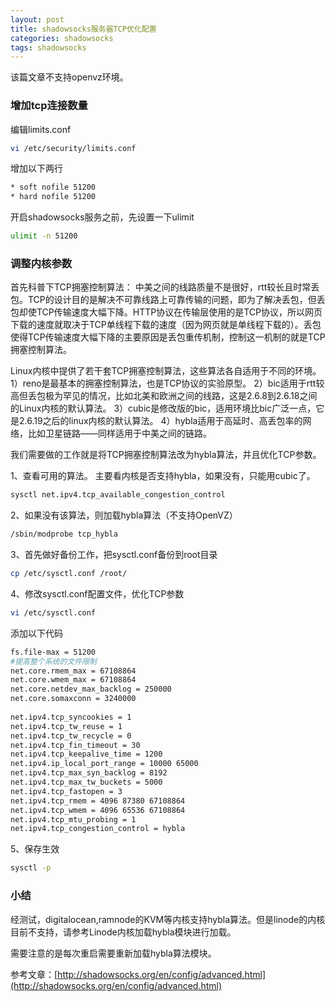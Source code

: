 ```yaml
---
layout: post
title: shadowsocks服务器TCP优化配置
categories: shadowsocks
tags: shadowsocks
---
```


该篇文章不支持openvz环境。

### 增加tcp连接数量

编辑limits.conf

```bash
vi /etc/security/limits.conf
```

增加以下两行

```bash
* soft nofile 51200
* hard nofile 51200
```

<!-- more -->

开启shadowsocks服务之前，先设置一下ulimit

```bash
ulimit -n 51200
```

### 调整内核参数

首先科普下TCP拥塞控制算法：
中美之间的线路质量不是很好，rtt较长且时常丢包。TCP的设计目的是解决不可靠线路上可靠传输的问题，即为了解决丢包，但丢包却使TCP传输速度大幅下降。HTTP协议在传输层使用的是TCP协议，所以网页下载的速度就取决于TCP单线程下载的速度（因为网页就是单线程下载的）。丢包使得TCP传输速度大幅下降的主要原因是丢包重传机制，控制这一机制的就是TCP拥塞控制算法。

Linux内核中提供了若干套TCP拥塞控制算法，这些算法各自适用于不同的环境。
1）reno是最基本的拥塞控制算法，也是TCP协议的实验原型。
2）bic适用于rtt较高但丢包极为罕见的情况，比如北美和欧洲之间的线路，这是2.6.8到2.6.18之间的Linux内核的默认算法。
3）cubic是修改版的bic，适用环境比bic广泛一点，它是2.6.19之后的linux内核的默认算法。
4）hybla适用于高延时、高丢包率的网络，比如卫星链路——同样适用于中美之间的链路。

我们需要做的工作就是将TCP拥塞控制算法改为hybla算法，并且优化TCP参数。

1、查看可用的算法。
主要看内核是否支持hybla，如果没有，只能用cubic了。

```bash
sysctl net.ipv4.tcp_available_congestion_control
```

2、如果没有该算法，则加载hybla算法（不支持OpenVZ）

```bash
/sbin/modprobe tcp_hybla
```

3、首先做好备份工作，把sysctl.conf备份到root目录

```bash
cp /etc/sysctl.conf /root/
```

4、修改sysctl.conf配置文件，优化TCP参数

```bash
vi /etc/sysctl.conf
```

添加以下代码

```bash
fs.file-max = 51200
#提高整个系统的文件限制
net.core.rmem_max = 67108864
net.core.wmem_max = 67108864
net.core.netdev_max_backlog = 250000
net.core.somaxconn = 3240000
 
net.ipv4.tcp_syncookies = 1
net.ipv4.tcp_tw_reuse = 1
net.ipv4.tcp_tw_recycle = 0
net.ipv4.tcp_fin_timeout = 30
net.ipv4.tcp_keepalive_time = 1200
net.ipv4.ip_local_port_range = 10000 65000
net.ipv4.tcp_max_syn_backlog = 8192
net.ipv4.tcp_max_tw_buckets = 5000
net.ipv4.tcp_fastopen = 3
net.ipv4.tcp_rmem = 4096 87380 67108864
net.ipv4.tcp_wmem = 4096 65536 67108864
net.ipv4.tcp_mtu_probing = 1
net.ipv4.tcp_congestion_control = hybla
```

5、保存生效

```bash
sysctl -p
```

### 小结

经测试，digitalocean,ramnode的KVM等内核支持hybla算法。但是linode的内核目前不支持，请参考Linode内核加载hybla模块进行加载。

需要注意的是每次重启需要重新加载hybla算法模块。

参考文章：[http://shadowsocks.org/en/config/advanced.html](http://shadowsocks.org/en/config/advanced.html)